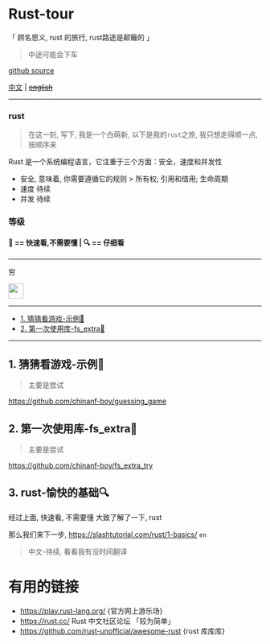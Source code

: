 # Rust-tour 

「 顾名思义, rust 的旅行, rust路途是颠簸的 」

> 中途可能会下车

[github source](https://github.com/rust-lang/rust)

[中文](./readme.md) | ~~[english](./readme.en.md)~~

---

### rust

> 在这一刻, 写下, 我是一个白萌新, 以下是我的`rust`之旅, 我只想走得顺一点, 按顺序来

Rust 是一个系统编程语言，它注重于三个方面：安全，速度和并发性

- 安全, 意味着, 你需要遵循它的规则 > 所有权; 引用和借用; 生命周期
- 速度 待续
- 并发 待续

### 等级

#### 👀 == 快速看,不需要懂 | 🔍 == 仔细看

---

穷

<a href="https://patreon.com/yobrave">
<img src="https://c5.patreon.com/external/logo/become_a_patron_button@2x.png" height="30">
</a>


---

<!-- START doctoc generated TOC please keep comment here to allow auto update -->
<!-- DON'T EDIT THIS SECTION, INSTEAD RE-RUN doctoc TO UPDATE -->


- [1. 猜猜看游戏-示例👀](#1-%E7%8C%9C%E7%8C%9C%E7%9C%8B%E6%B8%B8%E6%88%8F-%E7%A4%BA%E4%BE%8B)
- [2. 第一次使用库-fs_extra👀](#2-%E7%AC%AC%E4%B8%80%E6%AC%A1%E4%BD%BF%E7%94%A8%E5%BA%93-fs_extra)

<!-- END doctoc generated TOC please keep comment here to allow auto update -->

---

## 1. 猜猜看游戏-示例👀

> 主要是尝试 

https://github.com/chinanf-boy/guessing_game

## 2. 第一次使用库-fs_extra👀

> 主要是尝试 

https://github.com/chinanf-boy/fs_extra_try

## 3. rust-愉快的基础🔍

经过上面, 快速看, 不需要懂 大致了解了一下, rust

那么我们来下一步, https://slashtutorial.com/rust/1-basics/ `en`

> 中文-待续, 看看我有没时间翻译


# 有用的链接

- https://play.rust-lang.org/ {官方网上游乐场}
- https://rust.cc/ Rust 中文社区论坛 「较为简单」
- https://github.com/rust-unofficial/awesome-rust {rust 库库库}
